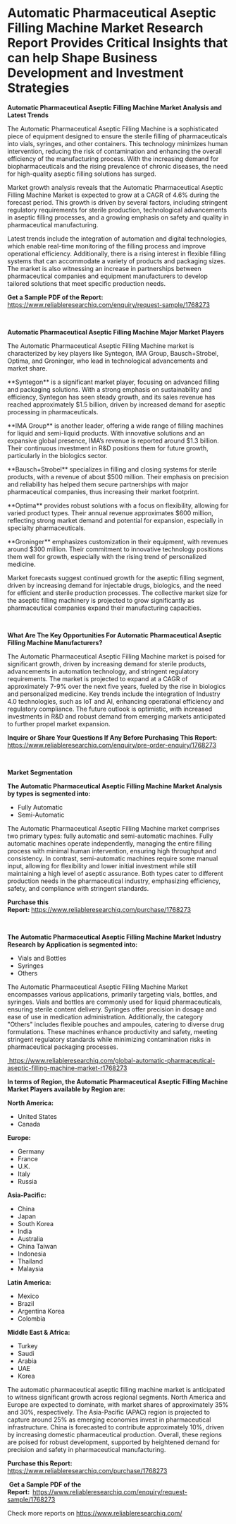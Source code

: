 <p><h1>Automatic Pharmaceutical Aseptic Filling Machine Market Research Report Provides Critical Insights that can help Shape Business Development and Investment Strategies</h1></p><p><strong>Automatic Pharmaceutical Aseptic Filling Machine Market Analysis and Latest Trends</strong></p>
<p><p>The Automatic Pharmaceutical Aseptic Filling Machine is a sophisticated piece of equipment designed to ensure the sterile filling of pharmaceuticals into vials, syringes, and other containers. This technology minimizes human intervention, reducing the risk of contamination and enhancing the overall efficiency of the manufacturing process. With the increasing demand for biopharmaceuticals and the rising prevalence of chronic diseases, the need for high-quality aseptic filling solutions has surged.</p><p>Market growth analysis reveals that the Automatic Pharmaceutical Aseptic Filling Machine Market is expected to grow at a CAGR of 4.6% during the forecast period. This growth is driven by several factors, including stringent regulatory requirements for sterile production, technological advancements in aseptic filling processes, and a growing emphasis on safety and quality in pharmaceutical manufacturing. </p><p>Latest trends include the integration of automation and digital technologies, which enable real-time monitoring of the filling process and improve operational efficiency. Additionally, there is a rising interest in flexible filling systems that can accommodate a variety of products and packaging sizes. The market is also witnessing an increase in partnerships between pharmaceutical companies and equipment manufacturers to develop tailored solutions that meet specific production needs.</p></p>
<p><strong>Get a Sample PDF of the Report:&nbsp;</strong> <a href="https://www.reliableresearchiq.com/enquiry/request-sample/1768273?utm_campaign=99&utm_medium=2&utm_source=Github&utm_content=ia&utm_term=27022025&utm_id=automatic-pharmaceutical-aseptic-filling-machine">https://www.reliableresearchiq.com/enquiry/request-sample/1768273</a></p>
<p>&nbsp;</p>
<p><strong>Automatic Pharmaceutical Aseptic Filling Machine Major Market Players</strong></p>
<p><p>The Automatic Pharmaceutical Aseptic Filling Machine market is characterized by key players like Syntegon, IMA Group, Bausch+Strobel, Optima, and Groninger, who lead in technological advancements and market share. </p><p>**Syntegon** is a significant market player, focusing on advanced filling and packaging solutions. With a strong emphasis on sustainability and efficiency, Syntegon has seen steady growth, and its sales revenue has reached approximately $1.5 billion, driven by increased demand for aseptic processing in pharmaceuticals.</p><p>**IMA Group** is another leader, offering a wide range of filling machines for liquid and semi-liquid products. With innovative solutions and an expansive global presence, IMA’s revenue is reported around $1.3 billion. Their continuous investment in R&D positions them for future growth, particularly in the biologics sector.</p><p>**Bausch+Strobel** specializes in filling and closing systems for sterile products, with a revenue of about $500 million. Their emphasis on precision and reliability has helped them secure partnerships with major pharmaceutical companies, thus increasing their market footprint.</p><p>**Optima** provides robust solutions with a focus on flexibility, allowing for varied product types. Their annual revenue approximates $600 million, reflecting strong market demand and potential for expansion, especially in specialty pharmaceuticals.</p><p>**Groninger** emphasizes customization in their equipment, with revenues around $300 million. Their commitment to innovative technology positions them well for growth, especially with the rising trend of personalized medicine.</p><p>Market forecasts suggest continued growth for the aseptic filling segment, driven by increasing demand for injectable drugs, biologics, and the need for efficient and sterile production processes. The collective market size for the aseptic filling machinery is projected to grow significantly as pharmaceutical companies expand their manufacturing capacities.</p></p>
<p>&nbsp;</p>
<p><strong>What Are The Key Opportunities For Automatic Pharmaceutical Aseptic Filling Machine Manufacturers?</strong></p>
<p><p>The Automatic Pharmaceutical Aseptic Filling Machine market is poised for significant growth, driven by increasing demand for sterile products, advancements in automation technology, and stringent regulatory requirements. The market is projected to expand at a CAGR of approximately 7-9% over the next five years, fueled by the rise in biologics and personalized medicine. Key trends include the integration of Industry 4.0 technologies, such as IoT and AI, enhancing operational efficiency and regulatory compliance. The future outlook is optimistic, with increased investments in R&D and robust demand from emerging markets anticipated to further propel market expansion.</p></p>
<p><strong>Inquire or Share Your Questions If Any Before Purchasing This Report:</strong> <a href="https://www.reliableresearchiq.com/enquiry/pre-order-enquiry/1768273?utm_campaign=99&utm_medium=2&utm_source=Github&utm_content=ia&utm_term=27022025&utm_id=automatic-pharmaceutical-aseptic-filling-machine">https://www.reliableresearchiq.com/enquiry/pre-order-enquiry/1768273</a></p>
<p>&nbsp;</p>
<p><strong>Market Segmentation</strong></p>
<p><strong>The Automatic Pharmaceutical Aseptic Filling Machine Market Analysis by types is segmented into:</strong></p>
<p><ul><li>Fully Automatic</li><li>Semi-Automatic</li></ul></p>
<p><p>The Automatic Pharmaceutical Aseptic Filling Machine market comprises two primary types: fully automatic and semi-automatic machines. Fully automatic machines operate independently, managing the entire filling process with minimal human intervention, ensuring high throughput and consistency. In contrast, semi-automatic machines require some manual input, allowing for flexibility and lower initial investment while still maintaining a high level of aseptic assurance. Both types cater to different production needs in the pharmaceutical industry, emphasizing efficiency, safety, and compliance with stringent standards.</p></p>
<p><strong>Purchase this Report:&nbsp;</strong><a href="https://www.reliableresearchiq.com/purchase/1768273?utm_campaign=99&utm_medium=2&utm_source=Github&utm_content=ia&utm_term=27022025&utm_id=automatic-pharmaceutical-aseptic-filling-machine">https://www.reliableresearchiq.com/purchase/1768273</a></p>
<p>&nbsp;</p>
<p><strong>The Automatic Pharmaceutical Aseptic Filling Machine Market Industry Research by Application is segmented into:</strong></p>
<p><ul><li>Vials and Bottles</li><li>Syringes</li><li>Others</li></ul></p>
<p><p>The Automatic Pharmaceutical Aseptic Filling Machine Market encompasses various applications, primarily targeting vials, bottles, and syringes. Vials and bottles are commonly used for liquid pharmaceuticals, ensuring sterile content delivery. Syringes offer precision in dosage and ease of use in medication administration. Additionally, the category "Others" includes flexible pouches and ampoules, catering to diverse drug formulations. These machines enhance productivity and safety, meeting stringent regulatory standards while minimizing contamination risks in pharmaceutical packaging processes.</p></p>
<p><a href="https://www.reliableresearchiq.com/global-automatic-pharmaceutical-aseptic-filling-machine-market-r1768273?utm_campaign=99&utm_medium=2&utm_source=Github&utm_content=ia&utm_term=27022025&utm_id=automatic-pharmaceutical-aseptic-filling-machine">&nbsp;https://www.reliableresearchiq.com/global-automatic-pharmaceutical-aseptic-filling-machine-market-r1768273</a></p>
<p><strong>In terms of Region, the Automatic Pharmaceutical Aseptic Filling Machine Market Players available by Region are:</strong></p>
<p>
    <p> <strong> North America: </strong>
        <ul>
            <li>United States</li>
            <li>Canada</li>
        </ul>
        </p> 
    <p> <strong> Europe: </strong>
        <ul>
            <li>Germany</li>
            <li>France</li>
            <li>U.K.</li>
            <li>Italy</li>
            <li>Russia</li>
        </ul>
        </p> 
    <p> <strong> Asia-Pacific: </strong>
        <ul>
            <li>China</li>
            <li>Japan</li>
            <li>South Korea</li>
            <li>India</li>
            <li>Australia</li>
            <li>China Taiwan</li>
            <li>Indonesia</li>
            <li>Thailand</li>
            <li>Malaysia</li>
        </ul>
        </p> 
    <p> <strong> Latin America: </strong>
        <ul>
            <li>Mexico</li>
            <li>Brazil</li>
            <li>Argentina Korea</li>
            <li>Colombia</li>
        </ul>
        </p> 
    <p> <strong> Middle East & Africa: </strong>
        <ul>
            <li>Turkey</li>
            <li>Saudi</li>
            <li>Arabia</li>
            <li>UAE</li>
            <li>Korea</li>
        </ul>
    </p>
    </p>
<p><p>The automatic pharmaceutical aseptic filling machine market is anticipated to witness significant growth across regional segments. North America and Europe are expected to dominate, with market shares of approximately 35% and 30%, respectively. The Asia-Pacific (APAC) region is projected to capture around 25% as emerging economies invest in pharmaceutical infrastructure. China is forecasted to contribute approximately 10%, driven by increasing domestic pharmaceutical production. Overall, these regions are poised for robust development, supported by heightened demand for precision and safety in pharmaceutical manufacturing.</p></p>
<p><strong>Purchase this Report: </strong><a href="https://www.reliableresearchiq.com/purchase/1768273?utm_campaign=99&utm_medium=2&utm_source=Github&utm_content=ia&utm_term=27022025&utm_id=automatic-pharmaceutical-aseptic-filling-machine">https://www.reliableresearchiq.com/purchase/1768273</a></p>
<p>&nbsp;<strong>Get a Sample PDF of the Report:&nbsp;&nbsp;</strong><a href="https://www.reliableresearchiq.com/enquiry/request-sample/1768273?utm_campaign=99&utm_medium=2&utm_source=Github&utm_content=ia&utm_term=27022025&utm_id=automatic-pharmaceutical-aseptic-filling-machine">https://www.reliableresearchiq.com/enquiry/request-sample/1768273</a></p>
<p><strong></strong></p>
<p>Check more reports on <a href="https://www.reliableresearchiq.com/?utm_campaign=99&utm_medium=2&utm_source=Github&utm_content=ia&utm_term=27022025&utm_id=automatic-pharmaceutical-aseptic-filling-machine">https://www.reliableresearchiq.com/</a></p>